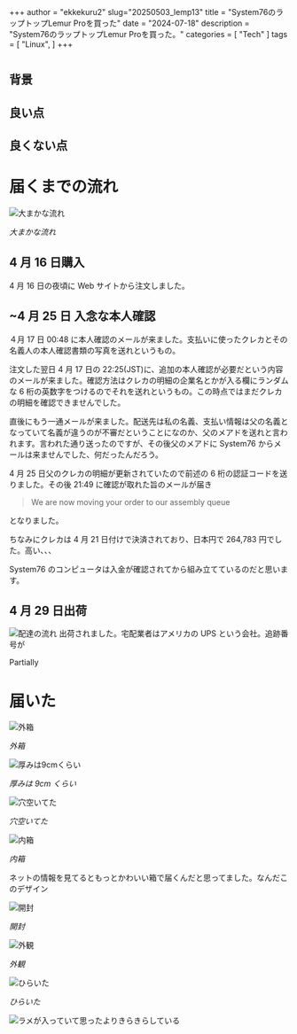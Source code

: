 +++
author = "ekkekuru2"
slug="20250503_lemp13"
title = "System76のラップトップLemur Proを買った"
date = "2024-07-18"
description = "System76のラップトップLemur Proを買った。"
categories = [
    "Tech"
]
tags = [
    "Linux",
]
+++

#

## 背景

## 良い点

## 良くない点

# 届くまでの流れ

![大まかな流れ](history.png)

_大まかな流れ_

## 4 月 16 日購入

4 月 16 日の夜頃に Web サイトから注文しました。

## ~4 月 25 日 入念な本人確認

４月 17 日 00:48 に本人確認のメールが来ました。支払いに使ったクレカとその名義人の本人確認書類の写真を送れというもの。

注文した翌日 4 月 17 日の 22:25(JST)に、追加の本人確認が必要だという内容のメールが来ました。確認方法はクレカの明細の企業名とかが入る欄にランダムな 6 桁の英数字をつけるのでそれを送れというもの。この時点ではまだクレカの明細を確認できませんでした。

直後にもう一通メールが来ました。配送先は私の名義、支払い情報は父の名義となっていて名義が違うのが不審だということになのか、父のメアドを送れと言われます。言われた通り送ったのですが、その後父のメアドに System76 からメールは来ませんでした、何だったんだろう。

4 月 25 日父のクレカの明細が更新されていたので前述の 6 桁の認証コードを送りました。その後 21:49 に確認が取れた旨のメールが届き

> We are now moving your order to our assembly queue

となりました。

ちなみにクレカは 4 月 21 日付けで決済されており、日本円で 264,783 円でした。高い、、、

System76 のコンピュータは入金が確認されてから組み立てているのだと思います。

## 4 月 29 日出荷

![配達の流れ](delivery.png)
出荷されました。宅配業者はアメリカの UPS という会社。追跡番号が

Partially

# 届いた

![外箱](IMG_4180.JPEG)

_外箱_

![厚みは9cmくらい](IMG_4129.JPEG)

_厚みは 9cm くらい_

![穴空いてた](IMG_4130.JPEG)

_穴空いてた_

![内箱](IMG_4133.JPEG)

_内箱_

ネットの情報を見てるともっとかわいい箱で届くんだと思ってました。なんだこのデザイン

![開封](IMG_4135.JPEG)

_開封_

![外観](IMG_4139.JPEG)

_外観_

![ひらいた](IMG_4138.JPEG)

_ひらいた_

![ラメが入っていて思ったよりきらきらしている](IMG_4140.JPEG)
